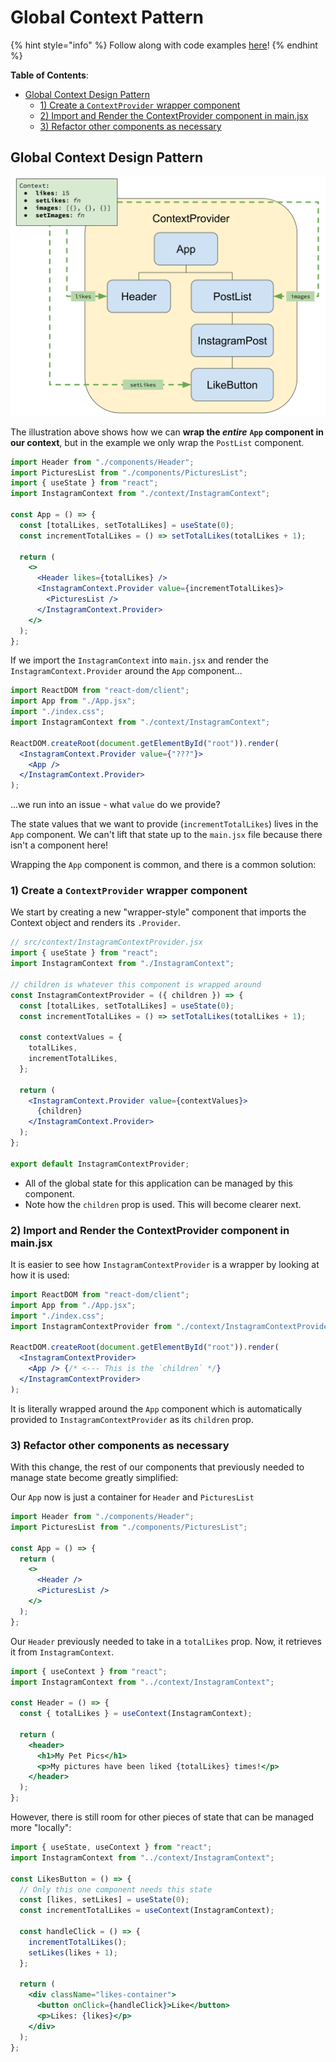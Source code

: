 # Global Context Pattern

{% hint style="info" %}
Follow along with code examples [here](https://github.com/The-Marcy-Lab-School/7-1-1-global-context-pattern)!
{% endhint %}

**Table of Contents**:

* [Global Context Design Pattern](6-global-context-pattern.md#global-context-design-pattern-1)
  * [1) Create a `ContextProvider` wrapper component](6-global-context-pattern.md#1-create-a-contextprovider-wrapper-component)
  * [2) Import and Render the ContextProvider component in main.jsx](6-global-context-pattern.md#2-import-and-render-the-contextprovider-component-in-mainjsx)
  * [3) Refactor other components as necessary](6-global-context-pattern.md#3-refactor-other-components-as-necessary)

## Global Context Design Pattern

![](img/instagram-context-diagram.svg)

The illustration above shows how we can **wrap the&#x20;**_**entire**_ **`App` component in our context**, but in the example we only wrap the `PostList` component.

```jsx
import Header from "./components/Header";
import PicturesList from "./components/PicturesList";
import { useState } from "react";
import InstagramContext from "./context/InstagramContext";

const App = () => {
  const [totalLikes, setTotalLikes] = useState(0);
  const incrementTotalLikes = () => setTotalLikes(totalLikes + 1);

  return (
    <>
      <Header likes={totalLikes} />
      <InstagramContext.Provider value={incrementTotalLikes}>
        <PicturesList />
      </InstagramContext.Provider>
    </>
  );
};
```

If we import the `InstagramContext` into `main.jsx` and render the `InstagramContext.Provider` around the `App` component...

```jsx
import ReactDOM from "react-dom/client";
import App from "./App.jsx";
import "./index.css";
import InstagramContext from "./context/InstagramContext";

ReactDOM.createRoot(document.getElementById("root")).render(
  <InstagramContext.Provider value={"???"}>
    <App />
  </InstagramContext.Provider>
);
```

...we run into an issue - what `value` do we provide?

The state values that we want to provide (`incrementTotalLikes`) lives in the `App` component. We can't lift that state up to the `main.jsx` file because there isn't a component here!

Wrapping the `App` component is common, and there is a common solution:

### 1) Create a `ContextProvider` wrapper component

We start by creating a new "wrapper-style" component that imports the Context object and renders its `.Provider`.

```jsx
// src/context/InstagramContextProvider.jsx
import { useState } from "react";
import InstagramContext from "./InstagramContext";

// children is whatever this component is wrapped around
const InstagramContextProvider = ({ children }) => {
  const [totalLikes, setTotalLikes] = useState(0);
  const incrementTotalLikes = () => setTotalLikes(totalLikes + 1);

  const contextValues = {
    totalLikes,
    incrementTotalLikes,
  };

  return (
    <InstagramContext.Provider value={contextValues}>
      {children}
    </InstagramContext.Provider>
  );
};

export default InstagramContextProvider;
```

* All of the global state for this application can be managed by this component.
* Note how the `children` prop is used. This will become clearer next.

### 2) Import and Render the ContextProvider component in main.jsx

It is easier to see how `InstagramContextProvider` is a wrapper by looking at how it is used:

```jsx
import ReactDOM from "react-dom/client";
import App from "./App.jsx";
import "./index.css";
import InstagramContextProvider from "./context/InstagramContextProvider";

ReactDOM.createRoot(document.getElementById("root")).render(
  <InstagramContextProvider>
    <App /> {/* <--- This is the `children` */}
  </InstagramContextProvider>
);
```

It is literally wrapped around the `App` component which is automatically provided to `InstagramContextProvider` as its `children` prop.

### 3) Refactor other components as necessary

With this change, the rest of our components that previously needed to manage state become greatly simplified:

Our `App` now is just a container for `Header` and `PicturesList`

```jsx
import Header from "./components/Header";
import PicturesList from "./components/PicturesList";

const App = () => {
  return (
    <>
      <Header />
      <PicturesList />
    </>
  );
};
```

Our `Header` previously needed to take in a `totalLikes` prop. Now, it retrieves it from `InstagramContext`.

```jsx
import { useContext } from "react";
import InstagramContext from "../context/InstagramContext";

const Header = () => {
  const { totalLikes } = useContext(InstagramContext);

  return (
    <header>
      <h1>My Pet Pics</h1>
      <p>My pictures have been liked {totalLikes} times!</p>
    </header>
  );
};
```

However, there is still room for other pieces of state that can be managed more "locally":

```jsx
import { useState, useContext } from "react";
import InstagramContext from "../context/InstagramContext";

const LikesButton = () => {
  // Only this one component needs this state
  const [likes, setLikes] = useState(0);
  const incrementTotalLikes = useContext(InstagramContext);

  const handleClick = () => {
    incrementTotalLikes();
    setLikes(likes + 1);
  };

  return (
    <div className="likes-container">
      <button onClick={handleClick}>Like</button>
      <p>Likes: {likes}</p>
    </div>
  );
};
```
